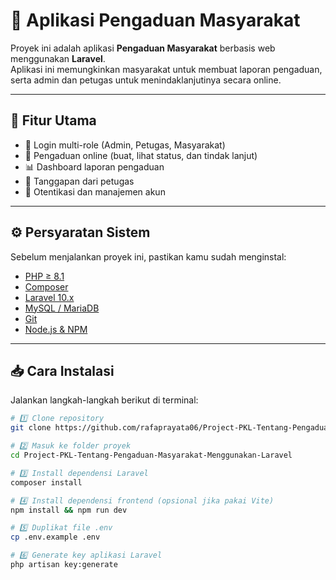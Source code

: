 # 🧾 Aplikasi Pengaduan Masyarakat

Proyek ini adalah aplikasi **Pengaduan Masyarakat** berbasis web menggunakan **Laravel**.  
Aplikasi ini memungkinkan masyarakat untuk membuat laporan pengaduan, serta admin dan petugas untuk menindaklanjutinya secara online.

---

## 🚀 Fitur Utama
- 👥 Login multi-role (Admin, Petugas, Masyarakat)
- 📝 Pengaduan online (buat, lihat status, dan tindak lanjut)
- 📊 Dashboard laporan pengaduan
- 📨 Tanggapan dari petugas
- 🔐 Otentikasi dan manajemen akun

---

## ⚙️ Persyaratan Sistem
Sebelum menjalankan proyek ini, pastikan kamu sudah menginstal:
- [PHP ≥ 8.1](https://www.php.net/downloads.php)
- [Composer](https://getcomposer.org/)
- [Laravel 10.x](https://laravel.com/docs)
- [MySQL / MariaDB](https://www.mysql.com/)
- [Git](https://git-scm.com/)
- [Node.js & NPM](https://nodejs.org/)

---

## 📥 Cara Instalasi

Jalankan langkah-langkah berikut di terminal:

```bash
# 1️⃣ Clone repository
git clone https://github.com/rafaprayata06/Project-PKL-Tentang-Pengaduan-Masyarakat-Menggunakan-Laravel.git

# 2️⃣ Masuk ke folder proyek
cd Project-PKL-Tentang-Pengaduan-Masyarakat-Menggunakan-Laravel

# 3️⃣ Install dependensi Laravel
composer install

# 4️⃣ Install dependensi frontend (opsional jika pakai Vite)
npm install && npm run dev

# 5️⃣ Duplikat file .env
cp .env.example .env

# 6️⃣ Generate key aplikasi Laravel
php artisan key:generate
